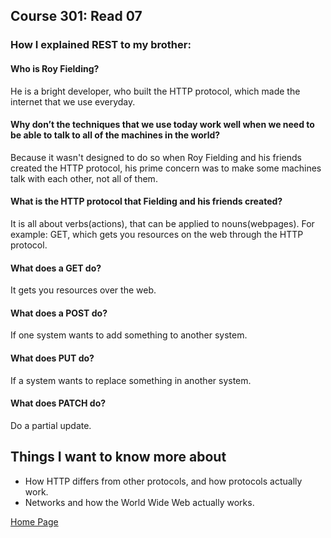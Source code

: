 ## **Course 301: Read 07**


### **How I explained REST to my brother:**
#### **Who is Roy Fielding?**
He is a bright developer, who built the HTTP protocol, which made the internet that we use everyday.

#### **Why don’t the techniques that we use today work well when we need to be able to talk to all of the machines in the world?**
Because it wasn't designed to do so when Roy Fielding and his friends created the HTTP protocol, his prime concern was to make some machines talk with each other, not all of them.

#### **What is the HTTP protocol that Fielding and his friends created?**
It is all about verbs(actions), that can be applied to nouns(webpages). For example: GET, which gets you resources on the web through the HTTP protocol. 

#### **What does a GET do?**
It gets you resources over the web.

#### **What does a POST do?**
If one system wants to add something to another system.

#### **What does PUT do?**
If a system wants to replace something in another system.

#### **What does PATCH do?**
Do a partial update.


## Things I want to know more about
+ How HTTP differs from other protocols, and how protocols actually work.
+ Networks and how the World Wide Web actually works.



[Home Page](../README.md)
